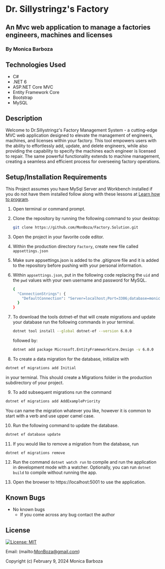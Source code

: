 # Dr. Sillystringz's Factory

## An Mvc web application to manage a factories engineers, machines and licenses

### By Monica Barboza

## Technologies Used

* C#
* .NET 6
* ASP.NET Core MVC
* Entity Framework Core
* Bootstrap
* MySQL

## Description

Welcome to Dr.Sillystringz's Factory Management System - a cutting-edge MVC web application designed to elevate the management of engineers, machines, and licenses within your factory. This tool empowers users with the ability to effortlessly add, update, and delete engineers, while also providing the capability to specify the machines each engineer is licensed to repair. The same powerful functionality extends to machine management, creating a seamless and efficient process for overseeing factory operations.

## Setup/Installation Requirements

This Project assumes you have MySql Server and Workbench  installed if you do not have them installed follow along with these lessons at
[Learn how to program](https://full-time.learnhowtoprogram.com/c-and-net/getting-started-with-c/installing-and-configuring-mysql).

1. Open terminal or command prompt.
2. Clone the repository by running the following command to your desktop:

    ```bash
    git clone https://github.com/MonBoza/Factory.Solution.git
     ```

3. Open the project in your favorite code editor.

4. Within the production directory `Factory`, create new file called `appsettings.json`

5. Make sure appsettings.json is added to the .gitignore file and it is added to the repository before pushing with your personal information.

6. Within `appsettings.json`, put in the following code replacing the `uid` and the `pwd` values with your own username and password for MySQL.

    ```bash
    {
      "ConnectionStrings": {
        "DefaultConnection": "Server=localhost;Port=3306;database=monica_barboza;uid=[YOUR-USER-HERE];pwd=[YOUR-PASSWORD-HERE];"
      }
    }
    ```

7. To download the tools dotnet-ef that will create migrations and update your database run the following commands in your terminal.

    ```bash
    dotnet tool install --global dotnet-ef --version 6.0.0
    ```

    followed by:

    ```bash
    dotnet add package Microsoft.EntityFrameworkCore.Design -v 6.0.0
    ```

8. To create a data migration for the database, initialize with

  ```bash
  dotnet ef migrations add Initial
  ```

in your terminal. This should create a Migrations folder in the production subdirectory of your project.

9. To add subsequent migrations run the command

  ```bash
  dotnet ef migrations add AddExamplePriority
  ```

 You can name the migration whatever you like, however it is common to start with a verb and use upper camel case.

10. Run the following command to update the database.

  ```bash
  dotnet ef database update
  ```

11. If you would like to remove a migration from the database, run

  ```bash
  dotnet ef migrations remove
  ```

12. Run the command `dotnet watch run` to compile and run the application in development mode with a watcher. Optionally, you can run `dotnet build` to compile without running the app.

13. Open the browser to https://localhost:5001 to use the application.

## Known Bugs

* No known bugs
  * If you come across any bug contact the author

## License

[![License: MIT](https://img.shields.io/badge/License-MIT-yellow.svg)](https://opensource.org/licenses/MIT)

Email: (mailto:<MonBoza@gmail.com>)

Copyright (c) February 9, 2024 Monica Barboza
